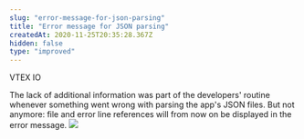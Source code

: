 ```yaml
---
slug: "error-message-for-json-parsing"
title: "Error message for JSON parsing"
createdAt: 2020-11-25T20:35:28.367Z
hidden: false
type: "improved"
---
```


<span class="badge" id="vtex-io">VTEX IO</span>

The lack of additional information was part of the developers' routine whenever something went wrong with parsing the app's JSON files. But not anymore: file and error line references will from now on be displayed in the error message.
![](https://cdn.jsdelivr.net/gh/vtexdocs/dev-portal-content@readme-docs/docs/release-notes/6c36de5-error-message-json-parsing_12.png)
